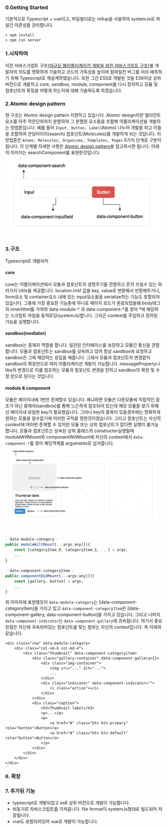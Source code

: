 ### 0.Getting Started
기본적으로 Typescript + vue이고, 파일빌더로는 rollup을 사용하여 systemJs로 파일간 의존성을 관리합니다.
```
> npm install
> npm run server
```

### 1.시작하며
이전 자바스크립트 구조([대규모 웹어플리케이션 개발을 위한 자바스크립트 구조](https://github.com/leejunho84/scalableJavascriptApp))를 개발자의 의도를 명확하게 기술하고 코드의 가독성을 높이며 컴파일전 버그를 미리 예측하기 위해 Typescript로 재설계하였습니다. 또한 그간 ES5로 개발된 것을 ES6이상 상위 버전으로 개발하고 core, sandbox, module, component를 다시 정의하고 모듈 및 컴포넌트의 확장을 어떻게 하는지에 대해 기술하도록 하겠습니다.

### 2.Atomic design pattern
현 구조는 Atomic design pattern 지향하고 있습니다. Atomic design이란 엘리먼트 요소를 아주 작은단위까지 분할하여 그 분할된 요소들을 조합해 어플리케이션을 개발하는 방법론입니다. 예를 들어 `Input, Button, Label`(Atoms) 나누어 개발을 하고 이들을 조합하여 큰덩어리의(search) 컴포넌트(Molecules)를 개발하게 되는 것입니다. 이 방법론은 `Atoms, Molecules, Organisms, Templates, Pages` 5가지 단계로 구분이 됩니다. 각 단계별 자세한 사항은 [Atomic design pattern](http://bradfrost.com/blog/post/atomic-web-design/)을 참고하시면 됩니다. 아래의 이미지는 searchComponent를 표현한것입니다.
![Alt text](/diagram/search_diagram.png "search component")

### 3.구조
Typescript로 개발되어 

#### core
core는 어플리케이션에서 모듈과 컴포넌트의 생명주기를 관할하고 흔히 쓰일수 있는 여러가지 Utils을 제공합니다. location.href 값을 key, value로 변환해서 반환해주거나, form요소 및 container요소 내에 있는 input요소들을 serialize하는 기능도 포함되어 있습니다. 그중에 가장 중요한 기능중에 하나로 페이지 로드가 완료되었을떄 body태그의 innerHtml를 가져와 data-module-* 과 data-component-*를 찾아 *에 해당하는 스크립트 파일을 동적로딩(systemJs)합니다. 그리곤 context를 주입하고 정의된 기능을 실행합니다.

#### sandbox(mediator)
sandbox는 중재자 역할을 합니다. 일관된 인터페이스를 보장하고 모듈간 통신을 관할합니다. 모듈과 컴포넌트는 sandbox를 상속하고 있어 항상 sandbox에 요청하고 sandbox은 그에 해당하는 응답을 해줍니다. 그래서 모듈과 컴포넌트의 변경없이 sandbox의 확장만으로 여러 어플리케이션 개발이 가능합니다. messageProperty나 libs의 변경으로 이를 참조하는 모듈과 컴포넌트 변경을 안하고 sandbox의 확장 및 수정 만으로 된다는 것입니다.

#### module & component
모듈은 페이지내에 1번만 존재할수 있습니다. 왜냐하면 모듈은 다른모듈에 직접적인 참조가 아닌 중재자(sandbox)를 통해 느슨하게 참조되어 있는데 해당 모듈을 찾기 위해선 페이지내 유일한 key가 필요했습니다. 그러나 key의 중복이 있을경우에는 명확하게 원하는 모듈을 알수없기에 이러한 규칙을 정한것이였습니다. 그리고 컴포넌트는 자신의 context에 여러번 존재할 수 있지만 모듈 또는 상위 컴포넌트가 없다면 실행이 불가능합니다. 
모듈과 컴포넌트는 상속된 상위 클래스의 constructor실행될때 moduleWillMount와 componentWillMount에 자신의 context에서 `data-component-*`를 찾아 해당객체를 arguments로 넘겨줍니다.
![Alt text](/diagram/category_diagram.png "catagory module")
```javascript

- data-module-category -
public moduleWillMount(...args:any[]){
    const [categoryItem_0, categoryItem_1, ...] = args;
    ...
}

- data-component-categoryItem -
public componentDidMount(...args:any[]){
    const [gallery, button] = args;
    ...
}
```
위 이미지에 표현했듯이 `data-module-category`는 [data-component-categoryItem]을 가지고 있고 `data-component-categoryItem`은 [data-component-gallery, data-component-button]을 가지고 있습니다. 그리고 나머지 `data-component-indicator`는 `data-component-gallery`에 귀속됩니다. 여기서 중요한점은 자신에 귀속되어있는 컴포넌트를 찾는 범위는 자신의 context입니다. 즉 아래와 같습니다.
```
<div class="row" data-module-category>
    <div class="col-sm-6 col-md-4">
        <div class="thumbnail" data-component-categoryitem>
            <div class="gallery-container" data-component-gallery={}>
                <div class="img-container">
                    <img src="..." alt="...">
                    ...
                </div>
                <div class="indicator" data-component-indicator="">
                    <i class="active"></i>
                </div>
            </div>
            <div class="caption">
                <h3>Thumbnail label</h3>
                <p>...</p>
                <p>
                    <a href="#" class="btn btn-primary" role="button">Button</a>
                    <a href="#" class="btn btn-default" role="button">Button</a>
                </p>
            </div>
        </div>
    </div>
</div>
```

### 6. 확장



### 7. 추가된 기능
- typescript로 개발되었고 es6 상위 버전으로 개발이 가능합니다.
- 비동기로 자바스크립트를 가져옵니다. file format이 systemJs형대로 빌드되어 저장됩니다.
- vue도 포함되어있어 vue로 개발이 가능합니다.